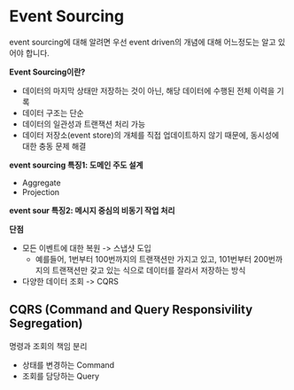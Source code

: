 # Event Sourcing

event sourcing에 대해 알려면 우선 event driven의 개념에 대해 어느정도는 알고 있어야 합니다.

**Event Sourcing이란?**

- 데이터의 마지막 상태만 저장하는 것이 아닌, 해당 데이터에 수행된 전체 이력을 기록
- 데이터 구조는 단순
- 데이터의 일관성과 트랜잭션 처리 가능
- 데이터 저장소(event store)의 개체를 직접 업데이트하지 않기 때문에, 동시성에 대한 충동 문제 해결

**event sourcing 특징1: 도메인 주도 설계**

- Aggregate
- Projection

**event sour  특징2: 메시지 중심의 비동기 작업 처리**

**단점**

- 모든 이벤트에 대한 복원 -> 스냅샷 도입
  - 예를들어, 1번부터 100번까지의 트랜잭션만 가지고 있고, 101번부터 200번까지의 트랜잭션만 갖고 있는 식으로 데이터를 잘라서 저장하는 방식
- 다양한 데이터 조회 -> CQRS

## CQRS (Command and Query Responsivility Segregation)

명령과 조회의 책임 분리

- 상태를 변경하는 Command
- 조회를 담당하는 Query
